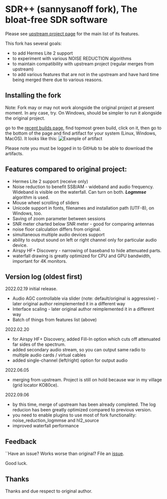 # SDR++ (sannysanoff fork), The bloat-free SDR software<br>

Please see [upstream project page](https://github.com/AlexandreRouma/SDRPlusPlus) for the main list of its features.

This fork has several goals:

* to add Hermes Lite 2 support
* to experiment with various NOISE REDUCTION algorithms 
* to maintain compatibility with upstream project (regular merges from upstream)
* to add various features that are not in the upstream and have hard time being merged there due to various reasons.

## Installing the fork

Note: Fork may or may not work alongside the original project at present moment. In any case, try. On Windows, should be simpler to run it alongside the original project.

go to the  [recent builds page](https://github.com/sannysanoff/SDRPlusPlus/actions/workflows/build_all.yml), find topmost green build,
click on it, then go to the bottom of the page and find artifact for your system (Linux, Windows, MacOS). It looks like this:
![Example of artifact](https://i.imgur.com/iq8t0Fa.png)

Please note you must be logged in to GitHub to be able to download the artifacts.

## Features compared to original project:


* Hermes Lite 2 support (receive only)
* Noise reduction to benefit SSB/AM - wideband and audio frequency. Wideband is visible on the waterfall. Can turn on both. ***Logmmse*** algorithm is used.
* Mouse wheel scrolling of sliders
* Unicode support in fonts, filenames and installation path (UTF-8), on Windows, too.
* Saving of zoom parameter between sessions
* SNR meter charted below SNR meter - good for comparing antennas
* noise floor calculation differs from original.
* simultaneous multiple audio devices support
* ability to output sound on left or right channel only for particular audio device.
* Airspy HF+ Discovery - narrowing of baseband to hide attenuated parts.
* waterfall drawing is greatly optimized for CPU and GPU bandwidth, important for 4K monitors. 

## Version log (oldest first)


2022.02.19 initial release. 

* Audio AGC controllable via slider (note: default/original is aggressive) - later original author reimplemented it in a different way 
* Interface scaling - later original author reimplemented it in a different way
* Batch of things from features list (above)

2022.02.20

* for Airspy HF+ Discovery, added Fill-In option which cuts off attenuated far sides of the spectrum.
* added secondary audio stream, so you can output same radio to multiple audio cards / virtual cables
* added single-channel (left/right) option for output audio

2022.06.05

* merging from upstream. Project is still on hold because war in my village (grid locator KO80ce).

2022.09.06

* by this time, merge of upstream has been already completed. The log reducion has been greatly optimized compared to previous version.
* you need to enable plugins to use most of fork functionality: noise_reduction_logmmse and hl2_source
* improved waterfall performance

## Feedback

``Have an issue? Works worse than original? File an [issue](https://github.com/sannysanoff/SDRPlusPlus/issues).

Good luck.

## Thanks

Thanks and due respect to original author. 
